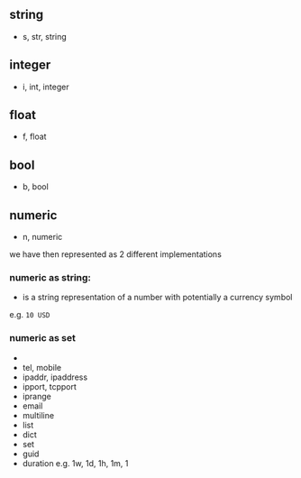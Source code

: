 
## string

- s, str, string

## integer 

- i, int, integer

## float

- f, float

## bool

- b, bool

## numeric

- n, numeric 

we have then represented as 2 different implementations

### numeric as string:  

- is a string representation of a number with potentially a currency symbol

e.g. ```10 USD```

### numeric as set

- 
- tel, mobile
- ipaddr, ipaddress
- ipport, tcpport
- iprange
- email
- multiline
- list
- dict
- set
- guid
- duration e.g. 1w, 1d, 1h, 1m, 1